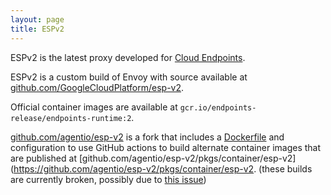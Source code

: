 ```yaml
---
layout: page
title: ESPv2
---
```

ESPv2 is the latest proxy developed for [Cloud Endpoints](/cloud-endpoints).

ESPv2 is a custom build of Envoy with source available at [github.com/GoogleCloudPlatform/esp-v2](https://github.com/GoogleCloudPlatform/esp-v2).

Official container images are available at `gcr.io/endpoints-release/endpoints-runtime:2`.

[github.com/agentio/esp-v2](https://github.com/agentio/esp-v2) is a fork that includes a [Dockerfile](https://github.com/agentio/esp-v2/blob/master/Dockerfile) and configuration to use GitHub actions to build alternate container images that are published at [github.com/agentio/esp-v2/pkgs/container/esp-v2](https://github.com/agentio/esp-v2/pkgs/container/esp-v2. (these builds are currently broken, possibly due to [this issue](https://github.com/envoyproxy/envoy/issues/36650))
